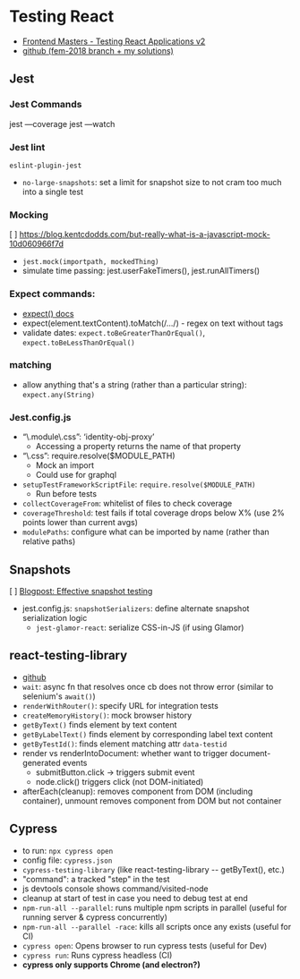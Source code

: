 # Testing React

* [Frontend Masters - Testing React Applications v2](https://frontendmasters.com/courses/testing-react/)
* [github (fem-2018 branch + my solutions)](https://github.com/mjlyons/testing-workshop/tree/mjlyons/class-complete)

## Jest

### Jest Commands

jest —coverage
jest —watch

### Jest lint

`eslint-plugin-jest`

- `no-large-snapshots`: set a limit for snapshot size to not cram too much into a single test

### Mocking

[ ] https://blog.kentcdodds.com/but-really-what-is-a-javascript-mock-10d060966f7d
- `jest.mock(importpath, mockedThing)`
- simulate time passing: jest.userFakeTimers(), jest.runAllTimers()

### Expect commands:

* [expect() docs](https://facebook.github.io/jest/docs/en/expect.html)
* expect(element.textContent).toMatch(/.../) - regex on text without tags
* validate dates: `expect.toBeGreaterThanOrEqual()`, `expect.toBeLessThanOrEqual()`

### matching

* allow anything that's a string (rather than a particular string): `expect.any(String)`

### Jest.config.js

* “\\.module\\.css”: ‘identity-obj-proxy’
    * Accessing a property returns the name of that property
* “\\.css”: require.resolve($MODULE_PATH)
    * Mock an import
    * Could use for graphql
* `setupTestFrameworkScriptFile`: `require.resolve($MODULE_PATH)`
	- Run before tests
* `collectCoverageFrom`: whitelist of files to check coverage
* `coverageThreshold`: test fails if total coverage drops below X% (use 2% points lower than current avgs)
* `modulePaths`: configure what can be imported by name (rather than relative paths)

## Snapshots

[ ] [Blogpost: Effective snapshot testing](https://kentcdodds.com/blog/effective-snapshot-testing/)
- jest.config.js: `snapshotSerializers`: define alternate snapshot serialization logic
	- `jest-glamor-react`: serialize CSS-in-JS (if using Glamor)

## react-testing-library

- [github](https://github.com/testing-library/react-testing-library)
- `wait`: async fn that resolves once cb does not throw error (similar to selenium's `await()`)
- `renderWithRouter()`: specify URL for integration tests
- `createMemoryHistory()`: mock browser history 
- `getByText()` finds element by text content
- `getByLabelText()` finds element by corresponding label text content
- `getByTestId()`: finds element matching attr `data-testid`
- render vs renderIntoDocument: whether want to trigger document-generated events
  - submitButton.click -> triggers submit event
  - node.click() triggers click (not DOM-initiated)
- afterEach(cleanup): removes component from DOM (including container), unmount removes component from DOM but not container

## Cypress

- to run: `npx cypress open`
- config file: `cypress.json`
- `cypress-testing-library` (like react-testing-library -- getByText(), etc.)
- "command": a tracked "step" in the test
- js devtools console shows command/visited-node
- cleanup at start of test in case you need to debug test at end
- `npm-run-all --parallel`: runs multiple npm scripts in parallel (useful for running server & cypress concurrently)
- `npm-run-all --parallel -race`: kills all scripts once any exists (useful for CI)
- `cypress open`: Opens browser to run cypress tests (useful for Dev)
- `cypress run`: Runs cypress headless (CI)
- **cypress only supports Chrome (and electron?)**
